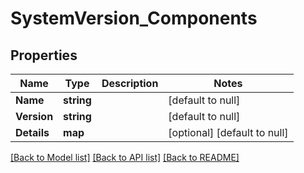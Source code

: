 # SystemVersion_Components

## Properties
Name | Type | Description | Notes
------------ | ------------- | ------------- | -------------
**Name** | **string** |  | [default to null]
**Version** | **string** |  | [default to null]
**Details** | **map** |  | [optional] [default to null]

[[Back to Model list]](../README.md#documentation-for-models) [[Back to API list]](../README.md#documentation-for-api-endpoints) [[Back to README]](../README.md)


